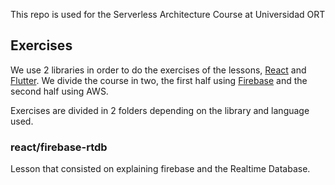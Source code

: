 This repo is used for the Serverless Architecture Course at Universidad ORT

## Exercises

We use 2 libraries in order to do the exercises of the lessons, [React](https://reactjs.org/) and [Flutter](https://flutter.dev/).
We divide the course in two, the first half using [Firebase](https://firebase.google.com/) and the second half using AWS.

Exercises are divided in 2 folders depending on the library and language used.

### react/firebase-rtdb

Lesson that consisted on explaining firebase and the Realtime Database.
